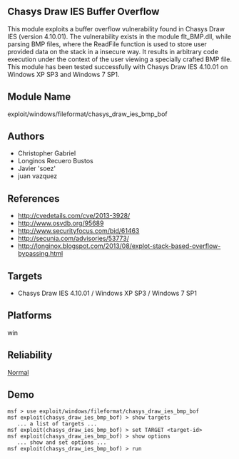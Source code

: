 ## Chasys Draw IES Buffer Overflow

This module exploits a buffer overflow vulnerability found 
in Chasys Draw IES (version 4.10.01). The vulnerability 
exists in the module flt_BMP.dll, while parsing BMP files, 
where the ReadFile function is used to store user provided 
data on the stack in a insecure way. It results in arbitrary 
code execution under the context of the user viewing a 
specially crafted BMP file. This module has been tested 
successfully with Chasys Draw IES 4.10.01 on Windows XP SP3 
and Windows 7 SP1.


## Module Name
exploit/windows/fileformat/chasys_draw_ies_bmp_bof

## Authors
* Christopher Gabriel
* Longinos Recuero Bustos
* Javier 'soez'
* juan vazquez


## References
* http://cvedetails.com/cve/2013-3928/
* http://www.osvdb.org/95689
* http://www.securityfocus.com/bid/61463
* http://secunia.com/advisories/53773/
* http://longinox.blogspot.com/2013/08/explot-stack-based-overflow-bypassing.html



## Targets
* Chasys Draw IES 4.10.01 / Windows XP SP3 / Windows 7 SP1


## Platforms
win

## Reliability
[Normal](https://github.com/rapid7/metasploit-framework/wiki/Exploit-Ranking)

## Demo

```
msf > use exploit/windows/fileformat/chasys_draw_ies_bmp_bof
msf exploit(chasys_draw_ies_bmp_bof) > show targets
   ... a list of targets ...
msf exploit(chasys_draw_ies_bmp_bof) > set TARGET <target-id>
msf exploit(chasys_draw_ies_bmp_bof) > show options
   ... show and set options ...
msf exploit(chasys_draw_ies_bmp_bof) > run
```
    
    
